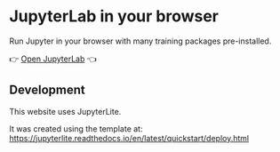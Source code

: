 # JupyterLab in your browser

Run Jupyter in your browser with many training packages pre-installed.

👉 [Open JupyterLab](https://bristol-training.github.io/jupyter/) 👈

## Development

This website uses JupyterLite.

It was created using the template at: https://jupyterlite.readthedocs.io/en/latest/quickstart/deploy.html

